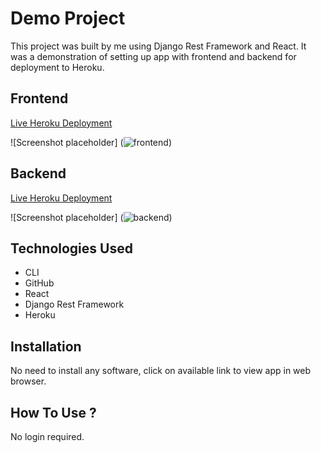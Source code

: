 # Demo Project


This project was built by me using Django Rest Framework and React. It was a demonstration of setting up app with frontend and backend for deployment to Heroku.


## Frontend
[Live Heroku Deployment](https://demo-frontend-prod.herokuapp.com/)

![Screenshot placeholder] (![frontend](https://user-images.githubusercontent.com/78431899/178155544-4c42ab12-94e6-4938-91c2-0531178e16a7.png))

## Backend
[Live Heroku Deployment](https://demo-backend-prod.herokuapp.com/)

![Screenshot placeholder] (![backend](https://user-images.githubusercontent.com/78431899/178155562-7bf5f442-bdcb-4221-9716-1ece589fd84a.png))


## Technologies Used
* CLI
* GitHub
* React
* Django Rest Framework
* Heroku


## Installation
No need to install any software, click on available link to view app in web browser.


## How To Use ?
No login required.

